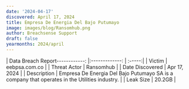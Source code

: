 ```yaml
---
date: '2024-04-17'
discovered: April 17, 2024
title: Empresa De Energia Del Bajo Putumayo
image: images/blog/Ransomhub.png
author: Breachsense Support
draft: false
yearmonths: 2024/april
---
```


| Data Breach Report------------:     |:-------------:    | :-----:|
| Victim      | eebpsa.com.co      | 
| Threat Actor      | Ransomhub      | 
| Date Discovered      | Apr 17, 2024      | 
| Description      | Empresa De Energia Del Bajo Putumayo SA is a company that operates in the Utilities industry.      | 
| Leak Size      | 20.2GB      | 

